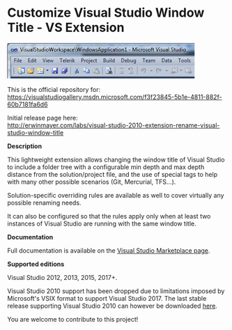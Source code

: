 # Customize Visual Studio Window Title - VS Extension
![Screenshot](/CustomizeVSWindowTitle/Screenshot.png?raw=true "Screenshot")

This is the official repository for:  
https://visualstudiogallery.msdn.microsoft.com/f3f23845-5b1e-4811-882f-60b7181fa6d6

Initial release page here:  
http://erwinmayer.com/labs/visual-studio-2010-extension-rename-visual-studio-window-title

**Description**

This lightweight extension allows changing the window title of Visual Studio to include a folder tree with a configurable min depth and max depth distance from the solution/project file, and the use of special tags to help with many other possible scenarios (Git, Mercurial, TFS...). 

Solution-specific overriding rules are available as well to cover virtually any possible renaming needs.

It can also be configured so that the rules apply only when at least two instances of Visual Studio are running with the same window title.

**Documentation**

Full documentation is available on the [Visual Studio Marketplace page](https://visualstudiogallery.msdn.microsoft.com/f3f23845-5b1e-4811-882f-60b7181fa6d6).

**Supported editions**

Visual Studio 2012, 2013, 2015, 2017+.  

Visual Studio 2010 support has been dropped due to limitations imposed by Microsoft's VSIX format to support Visual Studio 2017. The last stable release supporting Visual Studio 2010 can however be downloaded [here](https://github.com/mayerwin/vs-customize-window-title/releases/tag/3.3.6).

You are welcome to contribute to this project!
